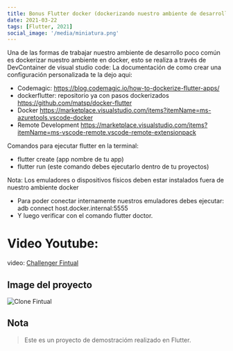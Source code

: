 ```yaml
---
title: Bonus Flutter docker (dockerizando nuestro ambiente de desarrollo docker)
date: 2021-03-22
tags: [Flutter, 2021]
social_image: '/media/miniatura.png'
---
```


Una de las formas de trabajar nuestro ambiente de desarrollo poco común es dockerizar nuestro ambiente en docker, esto se realiza a través de DevContainer de visual studio code:
La documentación de como crear una configuración personalizada te la dejo aqui:
* Codemagic: https://blog.codemagic.io/how-to-dockerize-flutter-apps/
* dockerflutter: repositorio ya con pasos dockerizados https://github.com/matsp/docker-flutter​
* Docker https://marketplace.visualstudio.com/items?itemName=ms-azuretools.vscode-docker
* Remote Development https://marketplace.visualstudio.com/items?itemName=ms-vscode-remote.vscode-remote-extensionpack

Comandos para ejecutar flutter en la terminal:
* flutter create (app nombre de tu app)
* flutter run (este comando debes ejecutarlo dentro de tu proyectos)

Nota: Los emuladores o dispositivos físicos deben estar instalados fuera de nuestro ambiente docker
* Para poder conectar internamente nuestros emuladores debes ejecutar: adb connect host.docker.internal:5555 
* Y luego verificar con el comando flutter doctor.

# Video Youtube:

video: [Challenger Fintual](https://www.youtube.com/watch?v=46g4x9Z-xxQ&t=7s)


## Image del proyecto

![Clone Fintual](/media/miniatura.png)


## Nota

> Este es un proyecto de demostracióm realizado en Flutter.

